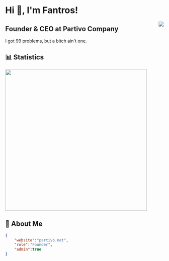 # Hi 👋, I'm Fantros!
<img align="right" src="https://spotify-github-profile.vercel.app/api/view?uid=31us4ohbcaotjvvfxk5szygl4tle&cover_image=true&theme=default" />

## Founder & CEO at Partivo Company
I got 99 problems, but a bitch ain't one.

## 📊 Statistics
<img src="https://github-readme-stats.vercel.app/api?username=fantros&show_icons=true&theme=dark" width="450" />

## 📃 About Me
```json
{
    "website":"partivo.net",
    "role":"Founder",
    "admin":true
}
```
